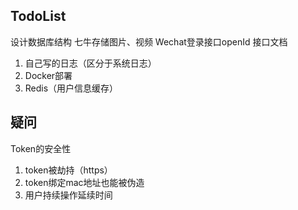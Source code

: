## TodoList
设计数据库结构
七牛存储图片、视频
Wechat登录接口openId
接口文档
1. 自己写的日志（区分于系统日志）
2. Docker部署
3. Redis（用户信息缓存）


## 疑问
Token的安全性
1. token被劫持（https）
2. token绑定mac地址也能被伪造
3. 用户持续操作延续时间